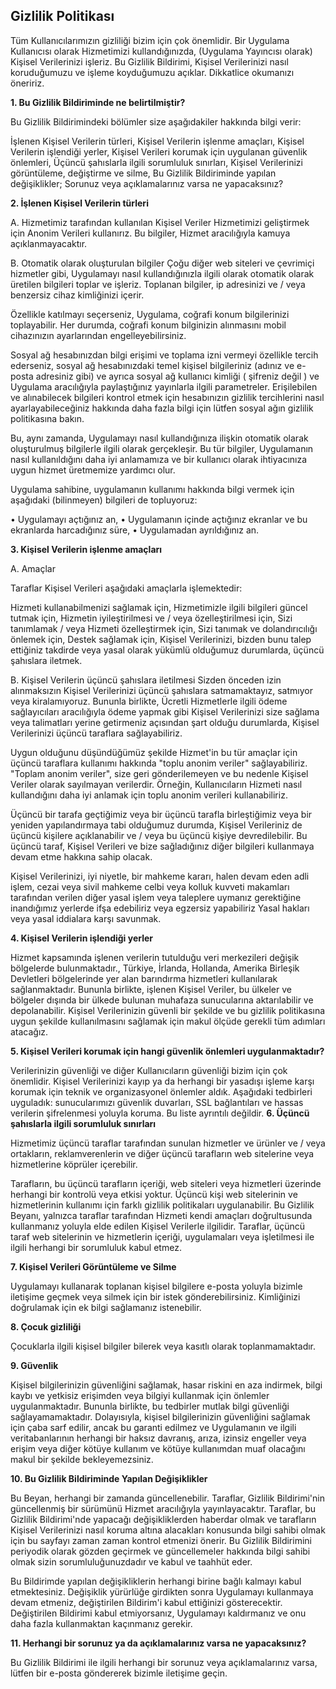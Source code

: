 ## Gizlilik Politikası

Tüm Kullanıcılarımızın gizliliği bizim için çok önemlidir. Bir Uygulama Kullanıcısı olarak Hizmetimizi kullandığınızda, (Uygulama Yayıncısı olarak) Kişisel Verilerinizi işleriz. Bu Gizlilik Bildirimi, Kişisel Verilerinizi nasıl koruduğumuzu ve işleme koyduğumuzu açıklar. Dikkatlice okumanızı öneririz. 

**1. Bu Gizlilik Bildiriminde ne belirtilmiştir?**
 
  Bu Gizlilik Bildirimindeki bölümler size aşağıdakiler hakkında bilgi verir: 

  İşlenen Kişisel Verilerin türleri,
  Kişisel Verilerin işlenme amaçları, 
  Kişisel Verilerin işlendiği yerler,
  Kişisel Verileri korumak için uygulanan güvenlik önlemleri,
  Üçüncü şahıslarla ilgili sorumluluk sınırları,
  Kişisel Verilerinizi görüntüleme, değiştirme ve silme,
  Bu Gizlilik Bildiriminde yapılan değişiklikler; 
  Sorunuz veya açıklamalarınız varsa ne yapacaksınız? 

**2. İşlenen Kişisel Verilerin türleri**

  A. Hizmetimiz tarafından kullanılan Kişisel Veriler 
    Hizmetimizi geliştirmek için Anonim Verileri kullanırız. Bu bilgiler, Hizmet aracılığıyla kamuya açıklanmayacaktır.
 
  B. Otomatik olarak oluşturulan bilgiler 
    Çoğu diğer web siteleri ve çevrimiçi hizmetler gibi, Uygulamayı nasıl kullandığınızla ilgili olarak otomatik olarak üretilen bilgileri toplar ve işleriz. Toplanan bilgiler, ip adresinizi ve / veya benzersiz cihaz kimliğinizi içerir.
 
  Özellikle katılmayı seçerseniz, Uygulama, coğrafi konum bilgilerinizi toplayabilir. Her durumda, coğrafi konum bilginizin alınmasını mobil cihazınızın ayarlarından engelleyebilirsiniz.
 
  Sosyal ağ hesabınızdan bilgi erişimi ve toplama izni vermeyi özellikle tercih ederseniz, sosyal ağ hesabınızdaki temel kişisel bilgileriniz (adınız ve e-posta adresiniz gibi) ve ayrıca sosyal ağ kullanıcı kimliği ( şifreniz değil ) ve Uygulama aracılığıyla paylaştığınız yayınlarla ilgili parametreler. Erişilebilen ve alınabilecek bilgileri kontrol etmek için hesabınızın gizlilik tercihlerini nasıl ayarlayabileceğiniz hakkında daha fazla bilgi için lütfen sosyal ağın gizlilik politikasına bakın.

  Bu, aynı zamanda, Uygulamayı nasıl kullandığınıza ilişkin otomatik olarak oluşturulmuş bilgilerle ilgili olarak gerçekleşir. Bu tür bilgiler, Uygulamanın nasıl kullanıldığını daha iyi anlamamıza ve bir kullanıcı olarak ihtiyacınıza uygun hizmet üretmemize yardımcı olur.

Uygulama sahibine, uygulamanın kullanımı hakkında bilgi vermek için aşağıdaki (bilinmeyen) bilgileri de topluyoruz: 

• Uygulamayı açtığınız an,
• Uygulamanın içinde açtığınız ekranlar ve bu ekranlarda harcadığınız süre,
• Uygulamadan ayrıldığınız an.
 
**3. Kişisel Verilerin işlenme amaçları**
 
   A. Amaçlar 

Taraflar Kişisel Verileri aşağıdaki amaçlarla işlemektedir: 

Hizmeti kullanabilmenizi sağlamak için,
Hizmetimizle ilgili bilgileri güncel tutmak için,
Hizmetin iyileştirilmesi ve / veya özelleştirilmesi için,
Sizi tanımlamak / veya Hizmeti özelleştirmek için,
Sizi tanımak ve dolandırıcılığı önlemek için,
Destek sağlamak için,
Kişisel Verilerinizi, bizden bunu talep ettiğiniz takdirde veya yasal olarak yükümlü olduğumuz durumlarda, üçüncü şahıslara iletmek.
   
 
  B. Kişisel Verilerin üçüncü şahıslara iletilmesi 
  Sizden önceden izin alınmaksızın Kişisel Verilerinizi üçüncü şahıslara satmamaktayız, satmıyor veya kiralamıyoruz. Bununla birlikte, Ücretli Hizmetlerle ilgili ödeme sağlayıcıları aracılığıyla ödeme yapmak gibi Kişisel Verilerinizi size sağlama veya talimatları yerine getirmeniz açısından şart olduğu durumlarda, Kişisel Verilerinizi üçüncü taraflara sağlayabiliriz. 

Uygun olduğunu düşündüğümüz şekilde Hizmet'in bu tür amaçlar için üçüncü taraflara kullanımı hakkında "toplu anonim veriler" sağlayabiliriz. "Toplam anonim veriler", size geri gönderilemeyen ve bu nedenle Kişisel Veriler olarak sayılmayan verilerdir. Örneğin, Kullanıcıların Hizmeti nasıl kullandığını daha iyi anlamak için toplu anonim verileri kullanabiliriz.

Üçüncü bir tarafa geçtiğimiz veya bir üçüncü tarafla birleştiğimiz veya bir yeniden yapılandırmaya tabi olduğumuz durumda, Kişisel Verileriniz de üçüncü kişilere açıklanabilir ve / veya bu üçüncü kişiye devredilebilir. Bu üçüncü taraf, Kişisel Verileri ve bize sağladığınız diğer bilgileri kullanmaya devam etme hakkına sahip olacak. 

Kişisel Verilerinizi, iyi niyetle, bir mahkeme kararı, halen devam eden adli işlem, cezai veya sivil mahkeme celbi veya kolluk kuvveti makamları tarafından verilen diğer yasal işlem veya taleplere uymanız gerektiğine inandığımız yerlerde ifşa edebiliriz veya egzersiz yapabiliriz Yasal hakları veya yasal iddialara karşı savunmak. 

**4. Kişisel Verilerin işlendiği yerler**

Hizmet kapsamında işlenen verilerin tutulduğu veri merkezileri değişik bölgelerde bulunmaktadır., Türkiye, İrlanda, Hollanda, Amerika Birleşik Devletleri bölgelerinde yer alan barındırma hizmetleri kullanılarak sağlanmaktadır. Bununla birlikte, işlenen Kişisel Veriler, bu ülkeler ve bölgeler dışında bir ülkede bulunan muhafaza sunucularına aktarılabilir ve depolanabilir. Kişisel Verilerinizin güvenli bir şekilde ve bu gizlilik politikasına uygun şekilde kullanılmasını sağlamak için makul ölçüde gerekli tüm adımları atacağız.

**5. Kişisel Verileri korumak için hangi güvenlik önlemleri uygulanmaktadır?**

Verilerinizin güvenliği ve diğer Kullanıcıların güvenliği bizim için çok önemlidir. Kişisel Verilerinizi kayıp ya da herhangi bir yasadışı işleme karşı korumak için teknik ve organizasyonel önlemler aldık. Aşağıdaki tedbirleri uyguladık: sunucularımızı güvenlik duvarları, SSL bağlantıları ve hassas verilerin şifrelenmesi yoluyla koruma. Bu liste ayrıntılı değildir. 
**6. Üçüncü şahıslarla ilgili sorumluluk sınırları**

Hizmetimiz üçüncü taraflar tarafından sunulan hizmetler ve ürünler ve / veya ortakların, reklamverenlerin ve diğer üçüncü tarafların web sitelerine veya hizmetlerine köprüler içerebilir.
   
Tarafların, bu üçüncü tarafların içeriği, web siteleri veya hizmetleri üzerinde herhangi bir kontrolü veya etkisi yoktur. Üçüncü kişi web sitelerinin ve hizmetlerinin kullanımı için farklı gizlilik politikaları uygulanabilir. Bu Gizlilik Beyanı, yalnızca taraflar tarafından Hizmeti kendi amaçları doğrultusunda kullanmanız yoluyla elde edilen Kişisel Verilerle ilgilidir. Taraflar, üçüncü taraf web sitelerinin ve hizmetlerin içeriği, uygulamaları veya işletilmesi ile ilgili herhangi bir sorumluluk kabul etmez.

**7. Kişisel Verileri Görüntüleme ve Silme**

Uygulamayı kullanarak toplanan kişisel bilgilere e-posta yoluyla bizimle iletişime geçmek veya silmek için bir istek gönderebilirsiniz. Kimliğinizi doğrulamak için ek bilgi sağlamanız istenebilir.

**8. Çocuk gizliliği**

Çocuklarla ilgili kişisel bilgiler bilerek veya kasıtlı olarak toplanmamaktadır.

**9. Güvenlik**

Kişisel bilgilerinizin güvenliğini sağlamak, hasar riskini en aza indirmek, bilgi kaybı ve yetkisiz erişimden veya bilgiyi kullanmak için önlemler uygulanmaktadır. Bununla birlikte, bu tedbirler mutlak bilgi güvenliği sağlayamamaktadır. Dolayısıyla, kişisel bilgilerinizin güvenliğini sağlamak için çaba sarf edilir, ancak bu garanti edilmez ve Uygulamanın ve ilgili veritabanlarının herhangi bir haksız davranış, arıza, izinsiz engeller veya erişim veya diğer kötüye kullanım ve kötüye kullanımdan muaf olacağını makul bir şekilde bekleyemezsiniz.

**10. Bu Gizlilik Bildiriminde Yapılan Değişiklikler**

Bu Beyan, herhangi bir zamanda güncellenebilir. Taraflar, Gizlilik Bildirimi'nin güncellenmiş bir sürümünü Hizmet aracılığıyla yayınlayacaktır. Taraflar, bu Gizlilik Bildirimi'nde yapacağı değişikliklerden haberdar olmak ve tarafların Kişisel Verilerinizi nasıl koruma altına alacakları konusunda bilgi sahibi olmak için bu sayfayı zaman zaman kontrol etmenizi önerir. Bu Gizlilik Bildirimini periyodik olarak gözden geçirmek ve güncellemeler hakkında bilgi sahibi olmak sizin sorumluluğunuzdadır ve kabul ve taahhüt eder.
 
Bu Bildirimde yapılan değişikliklerin herhangi birine bağlı kalmayı kabul etmektesiniz. Değişiklik yürürlüğe girdikten sonra Uygulamayı kullanmaya devam etmeniz, değiştirilen Bildirim'i kabul ettiğinizi gösterecektir. Değiştirilen Bildirimi kabul etmiyorsanız, Uygulamayı kaldırmanız ve onu daha fazla kullanmaktan kaçınmanız gerekir. 

**11. Herhangi bir sorunuz ya da açıklamalarınız varsa ne yapacaksınız?**

Bu Gizlilik Bildirimi ile ilgili herhangi bir sorunuz veya açıklamalarınız varsa, lütfen bir e-posta göndererek bizimle iletişime geçin. 
